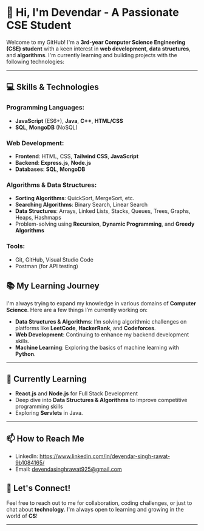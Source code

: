 # 👋 Hi, I'm Devendar - A Passionate CSE Student

Welcome to my GitHub! I'm a **3rd-year Computer Science Engineering (CSE) student** with a keen interest in **web development**, **data structures**, and **algorithms**. I'm currently learning and building projects with the following technologies:

---

## 💻 Skills & Technologies

### Programming Languages:
- **JavaScript** (ES6+), **Java**, **C++**, **HTML/CSS**
- **SQL**, **MongoDB** (NoSQL)

### Web Development:
- **Frontend**: HTML, CSS, **Tailwind CSS**, **JavaScript**
- **Backend**: **Express.js**, **Node.js**
- **Databases**: **SQL**, **MongoDB**

### Algorithms & Data Structures:
- **Sorting Algorithms**: QuickSort, MergeSort, etc.
- **Searching Algorithms**: Binary Search, Linear Search
- **Data Structures**: Arrays, Linked Lists, Stacks, Queues, Trees, Graphs, Heaps, Hashmaps
- Problem-solving using **Recursion**, **Dynamic Programming**, and **Greedy Algorithms**

### Tools:
- Git, GitHub, Visual Studio Code
- Postman (for API testing)


## 📚 My Learning Journey

I'm always trying to expand my knowledge in various domains of **Computer Science**. Here are a few things I’m currently working on:
- **Data Structures & Algorithms**: I’m solving algorithmic challenges on platforms like **LeetCode**, **HackerRank**, and **Codeforces**.
- **Web Development**: Continuing to enhance my backend development skills.
- **Machine Learning**: Exploring the basics of machine learning with **Python**.


---

## 🌱 Currently Learning
- **React.js** and **Node.js** for Full Stack Development
- Deep dive into **Data Structures & Algorithms** to improve competitive programming skills
- Exploring **Servlets** in Java.

---

## 📫 How to Reach Me

- LinkedIn: https://www.linkedin.com/in/devendar-singh-rawat-9b1084165/
- Email: devendasinghrawat925@gmail.com


## 💬 Let's Connect!
Feel free to reach out to me for collaboration, coding challenges, or just to chat about **technology**. I'm always open to learning and growing in the world of **CS**!

---
